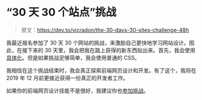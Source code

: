 # “30 天 30 个站点”挑战

> 原文：<https://dev.to/vicradon/the-30-days-30-sites-challenge-48h>

我最近报名参加了 30 天 30 个网站的挑战，来激励自己更快地学习网站设计。因此，在接下来的 30 天里，我会把我在路上获得的新东西贴出来。首先，我会使用[具体化](https://materializecss.com)。但是如果挑战足够简单，我会使用普通的 CSS。

我相信在这个挑战结束时，我会真正探索前端网页设计和开发。有了这个，我将在 2019 年 12 月前更接近获得一份真正的开发者工作。

如果你的前端网页设计技能不是很好，我建议你也[参加挑战](https://www.subscribepage.com/30days30sites)。